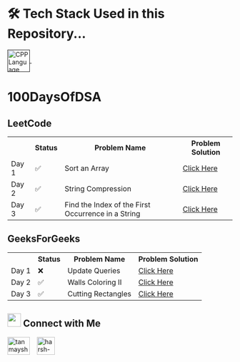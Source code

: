 # 🛠 Tech Stack Used in this Repository...
 <a href="" target="_blank"> <img align="center" src="https://cdn-icons-png.flaticon.com/128/8263/8263095.png" alt="CPP Language" height="50" width="50" /> </a>
   &nbsp;&nbsp;   

# 100DaysOfDSA

## LeetCode
<table> 
  <tr>
    <th></th>  <th>Status</th>   <th>Problem Name</th>   <th>Problem Solution</th>
  </tr>
  <tr>
    <td>Day 1</td>   <td>✅</td>  <td>Sort an Array</td>   <td><a href="https://github.com/Tanmay-s55/100DaysOfDSA/blob/main/Day%201/LC%20-%20Sort%20an%20Array/Sort%20an%20Array.cpp">Click Here</a></td>
  </tr> 
  <tr>
   <td>Day 2</td>   <td>✅</td>  <td>String Compression</td>   <td><a href="https://github.com/Tanmay-s55/100DaysOfDSA/tree/main/Day%202/LC%20-%20String%20Compression">Click Here</a></td>
 </tr>
  <tr>
   <td>Day 3</td>   <td>✅</td>  <td>Find the Index of the First Occurrence in a String</td>   <td><a href="https://github.com/Tanmay-s55/100DaysOfDSA/tree/main/Day%202/LC%20-%20String%20Compression">Click Here</a></td>
 </tr>
</table> 

## GeeksForGeeks
<table> 
  <tr>
    <th></th>  <th>Status</th>   <th>Problem Name</th>   <th>Problem Solution</th>
  </tr>
  <tr>
    <td>Day 1</td>   <td>❌</td>  <td>Update Queries</td>   <td><a href="">Click Here</a></td>
  </tr> 
 <tr>
    <td>Day 2</td>   <td>✅</td>  <td>Walls Coloring II</td>   <td><a href="https://github.com/Tanmay-s55/100DaysOfDSA/tree/main/Day%202/GFG%20-%20Walls%20Coloring%20ll">Click Here</a></td>
 </tr>
  <tr>
    <td>Day 3</td>   <td>✅</td>  <td>Cutting Rectangles</td>   <td><a href="https://github.com/Tanmay-s55/100DaysOfDSA/tree/main/Day%202/GFG%20-%20Walls%20Coloring%20ll">Click Here</a></td>
 </tr>
</table> 




## <img src="https://camo.githubusercontent.com/7d747cc08b78d016646aed967d248840d37bb148002f56f7f24bc0f4e56ff540/68747470733a2f2f63646e2d69636f6e732d706e672e666c617469636f6e2e636f6d2f3132382f333433372f333433373239372e706e67" width="30" /> Connect with Me
<p>

 <a href="https://twitter.com/tanmaysharma0" target="blank"><img align="center" src="https://upload.wikimedia.org/wikipedia/commons/thumb/4/4f/Twitter-logo.svg/1200px-Twitter-logo.svg.png" alt="tanmaysharma0" height="40" width="50" /></a>
  &nbsp;&nbsp;
  	<a href="https://www.linkedin.com/in/tanmay-sharma-99648716b/" target="blank"><img align="center" src="https://upload.wikimedia.org/wikipedia/commons/thumb/c/ca/LinkedIn_logo_initials.png/800px-LinkedIn_logo_initials.png" alt="harsh-thakkar-7764bb1a4" height="40" width="40" /></a>
  &nbsp;&nbsp;
</p>
